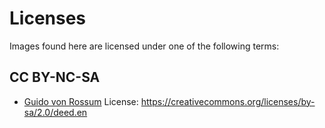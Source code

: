 # Licenses

Images found here are licensed under one of the following terms:

## CC BY-NC-SA 

* [Guido von Rossum](https://commons.wikimedia.org/wiki/File:Guido_van_Rossum_%286984267183%29_%28cropped%29.jpg) License: https://creativecommons.org/licenses/by-sa/2.0/deed.en